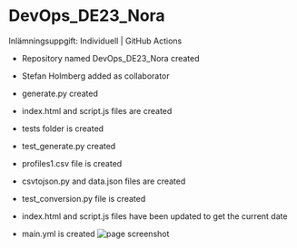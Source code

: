 ﻿# DevOps_DE23_Nora

Inlämningsuppgift: Individuell | GitHub Actions 

*  Repository named DevOps_DE23_Nora created

*  Stefan Holmberg added as collaborator

*  generate.py created

*  index.html and script.js files are created

*  tests folder is created

*  test_generate.py created

*  profiles1.csv file is created

*  csvtojson.py and data.json files are created

*  test_conversion.py file is created

*  index.html and script.js files have been updated to get the current date

*  main.yml is created
![page screenshot](https://github.com/noraayaz/DevOps_DE23_Nora/assets/112772013/55c95c17-eacd-4d97-98a7-1b4110ec6109)
